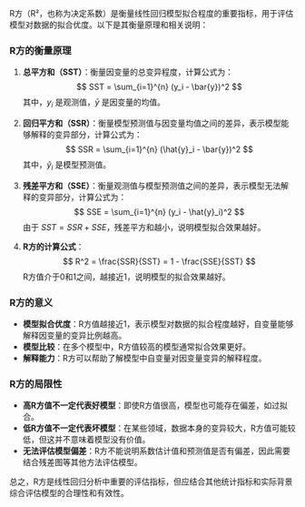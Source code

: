 R方（R²，也称为决定系数）是衡量线性回归模型拟合程度的重要指标，用于评估模型对数据的拟合优度。以下是其衡量原理和相关说明：

### R方的衡量原理
1. **总平方和（SST）**：衡量因变量的总变异程度，计算公式为：
   $$
   SST = \sum_{i=1}^{n} (y_i - \bar{y})^2
   $$
   其中，$y_i$ 是观测值，$\bar{y}$ 是因变量的均值。

2. **回归平方和（SSR）**：衡量模型预测值与因变量均值之间的差异，表示模型能够解释的变异部分，计算公式为：
   $$
   SSR = \sum_{i=1}^{n} (\hat{y}_i - \bar{y})^2
   $$
   其中，$\hat{y}_i$ 是模型预测值。

3. **残差平方和（SSE）**：衡量观测值与模型预测值之间的差异，表示模型无法解释的变异部分，计算公式为：
   $$
   SSE = \sum_{i=1}^{n} (y_i - \hat{y}_i)^2
   $$
   由于 $SST = SSR + SSE$，残差平方和越小，说明模型拟合效果越好。

4. **R方的计算公式**：
   $$
   R^2 = \frac{SSR}{SST} = 1 - \frac{SSE}{SST}
   $$
   R方值介于0和1之间，越接近1，说明模型的拟合效果越好。

### R方的意义
- **模型拟合优度**：R方值越接近1，表示模型对数据的拟合程度越好，自变量能够解释因变量的变异比例越高。
- **模型比较**：在多个模型中，R方值较高的模型通常拟合效果更好。
- **解释能力**：R方可以帮助了解模型中自变量对因变量变异的解释程度。

### R方的局限性
- **高R方值不一定代表好模型**：即使R方值很高，模型也可能存在偏差，如过拟合。
- **低R方值不一定代表坏模型**：在某些领域，数据本身的变异较大，R方值可能较低，但这并不意味着模型没有价值。
- **无法评估模型偏差**：R方不能说明系数估计值和预测值是否有偏差，因此需要结合残差图等其他方法评估模型。

总之，R方是线性回归分析中重要的评估指标，但应结合其他统计指标和实际背景综合评估模型的合理性和有效性。